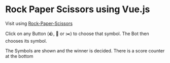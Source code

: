 # Rock Paper Scissors using Vue.js

Visit using [Rock-Paper-Scissors](https://avyukt27.github.io/Rock-Paper-Scissors-Vue/)

Click on any Button (🪨, 📄 or ✂️) to choose that symbol.
The Bot then chooses its symbol.

The Symbols are shown and the winner is decided.
There is a score counter at the bottom
